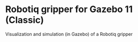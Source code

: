 # Robotiq gripper for Gazebo 11 (Classic)


Visualization and simulation (in Gazebo) of a Robotiq gripper
